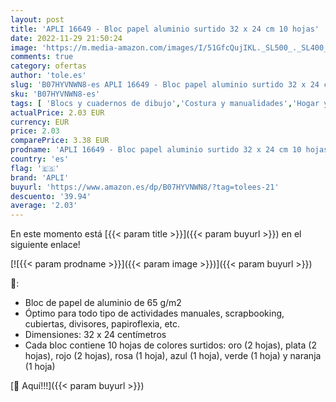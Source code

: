 ```yaml
---
layout: post
title: 'APLI 16649 - Bloc papel aluminio surtido 32 x 24 cm 10 hojas'
date: 2022-11-29 21:50:24
image: 'https://m.media-amazon.com/images/I/51GfcQujIKL._SL500_._SL400_.jpg'
comments: true
category: ofertas
author: 'tole.es'
slug: 'B07HYVNWN8-es APLI 16649 - Bloc papel aluminio surtido 32 x 24 cm 10 hojas'
sku: 'B07HYVNWN8-es'
tags: [ 'Blocs y cuadernos de dibujo','Costura y manualidades','Hogar y cocina','Papel','Papel y manualidades con papel','apli','🇪🇸', ]
actualPrice: 2.03 EUR
currency: EUR
price: 2.03
comparePrice: 3.38 EUR
prodname: 'APLI 16649 - Bloc papel aluminio surtido 32 x 24 cm 10 hojas'
country: 'es'
flag: '🇪🇸'
brand: 'APLI'
buyurl: 'https://www.amazon.es/dp/B07HYVNWN8/?tag=tolees-21'
descuento: '39.94'
average: '2.03'
---
```


En este momento está [{{< param title >}}]({{< param buyurl >}}) en el siguiente enlace!

[![{{< param prodname >}}]({{< param image >}})]({{< param buyurl >}})

🔎:

- Bloc de papel de aluminio de 65 g/m2
- Óptimo para todo tipo de actividades manuales, scrapbooking, cubiertas, divisores, papiroflexia, etc.
- Dimensiones: 32 x 24 centímetros
- Cada bloc contiene 10 hojas de colores surtidos: oro (2 hojas), plata (2 hojas), rojo (2 hojas), rosa (1 hoja), azul (1 hoja), verde (1 hoja) y naranja (1 hoja)

[🛒 Aquí!!!]({{< param buyurl >}})
